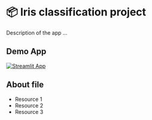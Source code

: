 # 📦 Iris classification project


Description of the app ...

## Demo App

[![Streamlit App](https://static.streamlit.io/badges/streamlit_badge_black_white.svg)](https://iris-classification-projectv1.streamlit.app//)



## About file
- Resource 1
- Resource 2
- Resource 3
